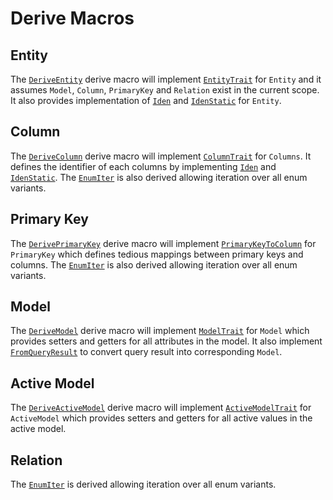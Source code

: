 # Derive Macros

## Entity

The [`DeriveEntity`](#) derive macro will implement [`EntityTrait`](#) for `Entity` and it assumes `Model`, `Column`, `PrimaryKey` and `Relation` exist in the current scope. It also provides implementation of [`Iden`](#) and [`IdenStatic`](#) for `Entity`.

## Column

The [`DeriveColumn`](#) derive macro will implement [`ColumnTrait`](#) for `Columns`. It defines the identifier of each columns by implementing [`Iden`](#) and [`IdenStatic`](#). The [`EnumIter`](#) is also derived allowing iteration over all enum variants.

## Primary Key

The [`DerivePrimaryKey`](#) derive macro will implement [`PrimaryKeyToColumn`](#) for `PrimaryKey` which defines tedious mappings between primary keys and columns. The [`EnumIter`](#) is also derived allowing iteration over all enum variants.

## Model

The [`DeriveModel`](#) derive macro will implement [`ModelTrait`](#) for `Model` which provides setters and getters for all attributes in the model. It also implement [`FromQueryResult`](#) to convert query result into corresponding `Model`.

## Active Model

The [`DeriveActiveModel`](#) derive macro will implement [`ActiveModelTrait`](#) for `ActiveModel` which provides setters and getters for all active values in the active model.

## Relation

The [`EnumIter`](#) is derived allowing iteration over all enum variants.
